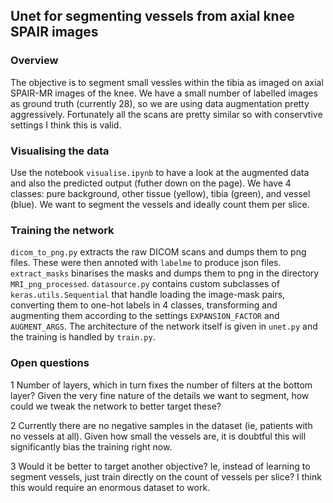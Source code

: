 ## Unet for segmenting vessels from axial knee SPAIR images

### Overview
The objective is to segment small vessles within the tibia as imaged on axial SPAIR-MR images of the knee. We have a small number of labelled images as ground truth (currently 28), so we are using data augmentation pretty aggressively. Fortunately all the scans are pretty similar so with conservtive settings I think this is valid. 

### Visualising the data 
Use the notebook `visualise.ipynb` to have a look at the augmented data and also the predicted output (futher down on the page). We have 4 classes: pure background, other tissue (yellow), tibia (green), and vessel (blue). We want to segment the vessels and ideally count them per slice. 

### Training the network
`dicom_to_png.py` extracts the raw DICOM scans and dumps them to png files. These were then annoted with `labelme` to produce json files. `extract_masks` binarises the masks and dumps them to png in the directory `MRI_png_processed`. `datasource.py` contains custom subclasses of `keras.utils.Sequential` that handle loading the image-mask pairs, converting them to one-hot labels in 4 classes, transforming and augmenting them according to the settings `EXPANSION_FACTOR` and `AUGMENT_ARGS`. The architecture of the network itself is given in `unet.py` and the training is handled by `train.py`. 

### Open questions 
1 Number of layers, which in turn fixes the number of filters at the bottom layer? Given the very fine nature of the details we want to segment, how could we tweak the network to better target these?

2 Currently there are no negative samples in the dataset (ie, patients with no vessels at all). Given how small the vessels are, it is doubtful this will significantly bias the training right now. 

3 Would it be better to target another objective? Ie, instead of learning to segment vessels, just train directly on the count of vessels per slice? I think this would require an enormous dataset to work. 
